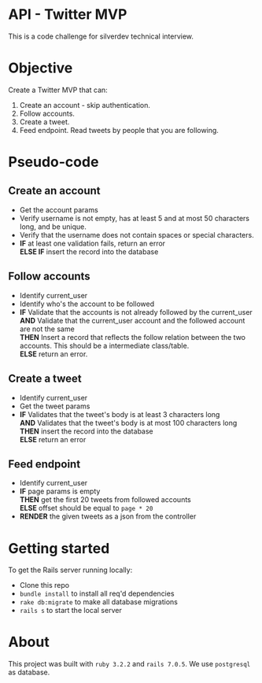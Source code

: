 # API - Twitter MVP
This is a code challenge for silverdev technical interview.

# Objective
Create a Twitter MVP that can:
1. Create an account - skip authentication.
2. Follow accounts.
3. Create a tweet.
4. Feed endpoint. Read tweets by people that you are following.

# Pseudo-code

## Create an account
- Get the account params
- Verify username is not empty, has at least 5 and at most 50 characters long, and be unique.
- Verify that the username does not contain spaces or special characters.
- **IF** at least one validation fails, return an error \
  **ELSE IF** insert the record into the database

## Follow accounts
- Identify current_user
- Identify who's the account to be followed
- **IF** Validate that the accounts is not already followed by the current_user \
**AND** Validate that the current_user account and the followed account are not the same \
**THEN** Insert a record that reflects the follow relation between the two accounts. This should be a intermediate class/table. \
**ELSE** return an error.

## Create a tweet
- Identify current_user
- Get the tweet params
- **IF** Validates that the tweet's body is at least 3 characters long\
**AND** Validates that the tweet's body is at most 100 characters long\
**THEN** insert the record into the database\
**ELSE** return an error

## Feed endpoint
- Identify current_user
- **IF** page params is empty\
  **THEN** get the first 20 tweets from followed accounts \
  **ELSE** offset should be equal to `page * 20`
- **RENDER** the given tweets as a json from the controller


# Getting started

To get the Rails server running locally:

- Clone this repo
- `bundle install` to install all req'd dependencies
- `rake db:migrate` to make all database migrations
- `rails s` to start the local server


# About
This project was built with `ruby 3.2.2` and `rails 7.0.5`. We use `postgresql` as database.
